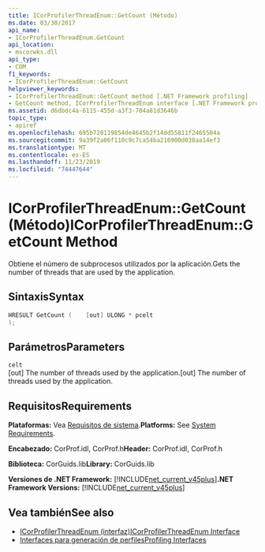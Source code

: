 ```yaml
---
title: ICorProfilerThreadEnum::GetCount (Método)
ms.date: 03/30/2017
api_name:
- ICorProfilerThreadEnum.GetCount
api_location:
- mscorwks.dll
api_type:
- COM
f1_keywords:
- ICorProfilerThreadEnum::GetCount
helpviewer_keywords:
- ICorProfilerThreadEnum::GetCount method [.NET Framework profiling]
- GetCount method, ICorProfilerThreadEnum interface [.NET Framework profiling]
ms.assetid: d6dbdc4a-6115-455d-a3f3-704a81d3646b
topic_type:
- apiref
ms.openlocfilehash: 695b720119854de4645b2f14dd55811f2465504a
ms.sourcegitcommit: 9a39f2a06f110c9c7ca54ba216900d038aa14ef3
ms.translationtype: MT
ms.contentlocale: es-ES
ms.lasthandoff: 11/23/2019
ms.locfileid: "74447644"
---
```

# <a name="icorprofilerthreadenumgetcount-method"></a><span data-ttu-id="49f87-102">ICorProfilerThreadEnum::GetCount (Método)</span><span class="sxs-lookup"><span data-stu-id="49f87-102">ICorProfilerThreadEnum::GetCount Method</span></span>
<span data-ttu-id="49f87-103">Obtiene el número de subprocesos utilizados por la aplicación.</span><span class="sxs-lookup"><span data-stu-id="49f87-103">Gets the number of threads that are used by the application.</span></span>  
  
## <a name="syntax"></a><span data-ttu-id="49f87-104">Sintaxis</span><span class="sxs-lookup"><span data-stu-id="49f87-104">Syntax</span></span>  
  
```cpp  
HRESULT GetCount (    [out] ULONG * pcelt  
);  
```  
  
## <a name="parameters"></a><span data-ttu-id="49f87-105">Parámetros</span><span class="sxs-lookup"><span data-stu-id="49f87-105">Parameters</span></span>  
 `celt`  
 <span data-ttu-id="49f87-106">[out] The number of threads used by the application.</span><span class="sxs-lookup"><span data-stu-id="49f87-106">[out] The number of threads used by the application.</span></span>  
  
## <a name="requirements"></a><span data-ttu-id="49f87-107">Requisitos</span><span class="sxs-lookup"><span data-stu-id="49f87-107">Requirements</span></span>  
 <span data-ttu-id="49f87-108">**Plataformas:** Vea [Requisitos de sistema](../../../../docs/framework/get-started/system-requirements.md).</span><span class="sxs-lookup"><span data-stu-id="49f87-108">**Platforms:** See [System Requirements](../../../../docs/framework/get-started/system-requirements.md).</span></span>  
  
 <span data-ttu-id="49f87-109">**Encabezado:** CorProf.idl, CorProf.h</span><span class="sxs-lookup"><span data-stu-id="49f87-109">**Header:** CorProf.idl, CorProf.h</span></span>  
  
 <span data-ttu-id="49f87-110">**Biblioteca:** CorGuids.lib</span><span class="sxs-lookup"><span data-stu-id="49f87-110">**Library:** CorGuids.lib</span></span>  
  
 <span data-ttu-id="49f87-111">**Versiones de .NET Framework:** [!INCLUDE[net_current_v45plus](../../../../includes/net-current-v45plus-md.md)]</span><span class="sxs-lookup"><span data-stu-id="49f87-111">**.NET Framework Versions:** [!INCLUDE[net_current_v45plus](../../../../includes/net-current-v45plus-md.md)]</span></span>  
  
## <a name="see-also"></a><span data-ttu-id="49f87-112">Vea también</span><span class="sxs-lookup"><span data-stu-id="49f87-112">See also</span></span>

- [<span data-ttu-id="49f87-113">ICorProfilerThreadEnum (interfaz)</span><span class="sxs-lookup"><span data-stu-id="49f87-113">ICorProfilerThreadEnum Interface</span></span>](../../../../docs/framework/unmanaged-api/profiling/icorprofilerthreadenum-interface.md)
- [<span data-ttu-id="49f87-114">Interfaces para generación de perfiles</span><span class="sxs-lookup"><span data-stu-id="49f87-114">Profiling Interfaces</span></span>](../../../../docs/framework/unmanaged-api/profiling/profiling-interfaces.md)
